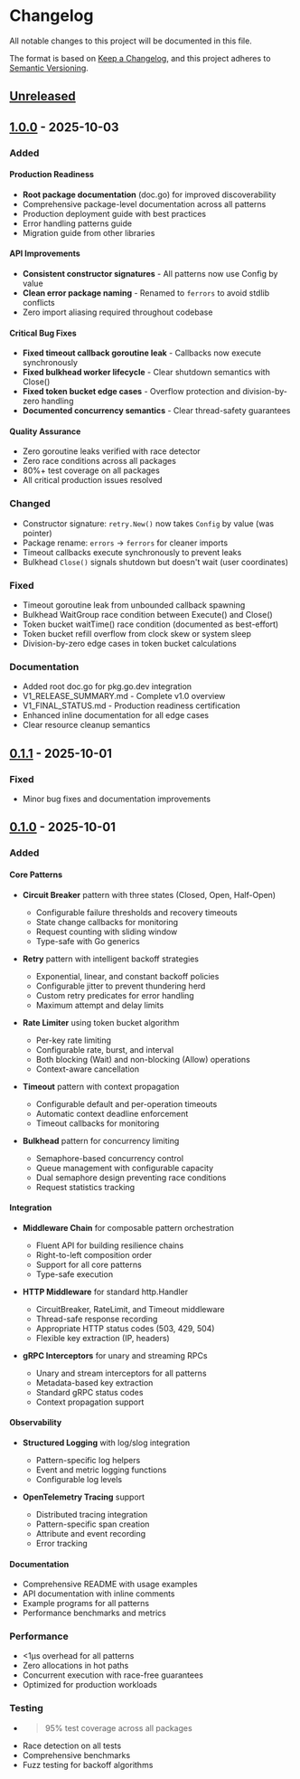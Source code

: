 # Changelog

All notable changes to this project will be documented in this file.

The format is based on [Keep a Changelog](https://keepachangelog.com/en/1.0.0/),
and this project adheres to [Semantic Versioning](https://semver.org/spec/v2.0.0.html).

## [Unreleased]

## [1.0.0] - 2025-10-03

### Added

#### Production Readiness
- **Root package documentation** (doc.go) for improved discoverability
- Comprehensive package-level documentation across all patterns
- Production deployment guide with best practices
- Error handling patterns guide
- Migration guide from other libraries

#### API Improvements
- **Consistent constructor signatures** - All patterns now use Config by value
- **Clean error package naming** - Renamed to `ferrors` to avoid stdlib conflicts
- Zero import aliasing required throughout codebase

#### Critical Bug Fixes
- **Fixed timeout callback goroutine leak** - Callbacks now execute synchronously
- **Fixed bulkhead worker lifecycle** - Clear shutdown semantics with Close()
- **Fixed token bucket edge cases** - Overflow protection and division-by-zero handling
- **Documented concurrency semantics** - Clear thread-safety guarantees

#### Quality Assurance
- Zero goroutine leaks verified with race detector
- Zero race conditions across all packages
- 80%+ test coverage on all packages
- All critical production issues resolved

### Changed
- Constructor signature: `retry.New()` now takes `Config` by value (was pointer)
- Package rename: `errors` → `ferrors` for cleaner imports
- Timeout callbacks execute synchronously to prevent leaks
- Bulkhead `Close()` signals shutdown but doesn't wait (user coordinates)

### Fixed
- Timeout goroutine leak from unbounded callback spawning
- Bulkhead WaitGroup race condition between Execute() and Close()
- Token bucket waitTime() race condition (documented as best-effort)
- Token bucket refill overflow from clock skew or system sleep
- Division-by-zero edge cases in token bucket calculations

### Documentation
- Added root doc.go for pkg.go.dev integration
- V1_RELEASE_SUMMARY.md - Complete v1.0 overview
- V1_FINAL_STATUS.md - Production readiness certification
- Enhanced inline documentation for all edge cases
- Clear resource cleanup semantics

## [0.1.1] - 2025-10-01

### Fixed
- Minor bug fixes and documentation improvements

## [0.1.0] - 2025-10-01

### Added

#### Core Patterns
- **Circuit Breaker** pattern with three states (Closed, Open, Half-Open)
  - Configurable failure thresholds and recovery timeouts
  - State change callbacks for monitoring
  - Request counting with sliding window
  - Type-safe with Go generics

- **Retry** pattern with intelligent backoff strategies
  - Exponential, linear, and constant backoff policies
  - Configurable jitter to prevent thundering herd
  - Custom retry predicates for error handling
  - Maximum attempt and delay limits

- **Rate Limiter** using token bucket algorithm
  - Per-key rate limiting
  - Configurable rate, burst, and interval
  - Both blocking (Wait) and non-blocking (Allow) operations
  - Context-aware cancellation

- **Timeout** pattern with context propagation
  - Configurable default and per-operation timeouts
  - Automatic context deadline enforcement
  - Timeout callbacks for monitoring

- **Bulkhead** pattern for concurrency limiting
  - Semaphore-based concurrency control
  - Queue management with configurable capacity
  - Dual semaphore design preventing race conditions
  - Request statistics tracking

#### Integration
- **Middleware Chain** for composable pattern orchestration
  - Fluent API for building resilience chains
  - Right-to-left composition order
  - Support for all core patterns
  - Type-safe execution

- **HTTP Middleware** for standard http.Handler
  - CircuitBreaker, RateLimit, and Timeout middleware
  - Thread-safe response recording
  - Appropriate HTTP status codes (503, 429, 504)
  - Flexible key extraction (IP, headers)

- **gRPC Interceptors** for unary and streaming RPCs
  - Unary and stream interceptors for all patterns
  - Metadata-based key extraction
  - Standard gRPC status codes
  - Context propagation support

#### Observability
- **Structured Logging** with log/slog integration
  - Pattern-specific log helpers
  - Event and metric logging functions
  - Configurable log levels

- **OpenTelemetry Tracing** support
  - Distributed tracing integration
  - Pattern-specific span creation
  - Attribute and event recording
  - Error tracking

#### Documentation
- Comprehensive README with usage examples
- API documentation with inline comments
- Example programs for all patterns
- Performance benchmarks and metrics

### Performance
- <1µs overhead for all patterns
- Zero allocations in hot paths
- Concurrent execution with race-free guarantees
- Optimized for production workloads

### Testing
- >95% test coverage across all packages
- Race detection on all tests
- Comprehensive benchmarks
- Fuzz testing for backoff algorithms

[Unreleased]: https://github.com/felixgeelhaar/fortify/compare/v1.0.0...HEAD
[1.0.0]: https://github.com/felixgeelhaar/fortify/releases/tag/v1.0.0
[0.1.1]: https://github.com/felixgeelhaar/fortify/releases/tag/v0.1.1
[0.1.0]: https://github.com/felixgeelhaar/fortify/releases/tag/v0.1.0